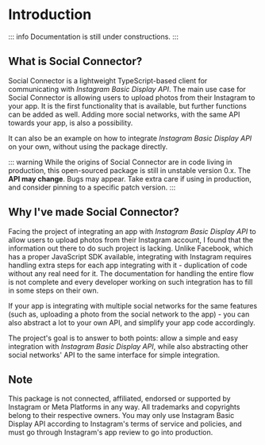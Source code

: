 # Introduction

::: info
Documentation is still under constructions.
:::

## What is Social Connector?
Social Connector is a lightweight TypeScript-based client for communicating with *Instagram Basic Display API*.
The main use case for Social Connector is allowing users to upload photos from their Instagram to your app. 
It is the first functionality that is available, but further functions can be added as well.
Adding more social networks, with the same API towards your app, is also a possibility.

It can also be an example on how to integrate *Instagram Basic Display API* on your own, without using the package
directly.

::: warning
While the origins of Social Connector are in code living in production, this open-sourced package is still in 
unstable version 0.x. The **API may change**. Bugs may appear. Take extra care if using in production, 
and consider pinning to a specific patch version.
:::

## Why I've made Social Connector?
Facing the project of integrating an app with *Instagram Basic Display API* to allow users to upload photos from
their Instagram account, I found that the information out there to do such project is lacking. 
Unlike Facebook, which has a proper JavaScript SDK available, integrating with Instagram requires handling extra steps
for each app integrating with it - duplication of code without any real need for it.
The documentation for handling the entire flow is not complete and every developer working on such integration has to
fill in some steps on their own.

If your app is integrating with multiple social networks for the same features (such as, uploading a photo from the
social network to the app) - you can also abstract a lot to your own API, and simplify your app code accordingly.

The project's goal is to answer to both points: allow a simple and easy integration with *Instagram Basic Display API*,
while also abstracting other social networks' API to the same interface for simple integration.

## Note
This package is not connected, affiliated, endorsed or supported by Instagram or Meta Platforms in any way.
All trademarks and copyrights belong to their respective owners. You may only use Instagram Basic Display API according
to Instagram's terms of service and policies, and must go through Instagram's app review to go into production.

